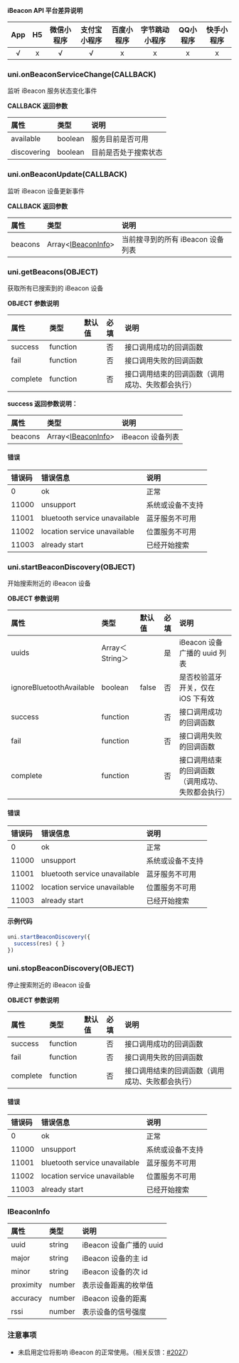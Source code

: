 **iBeacon API 平台差异说明**

|App|H5|微信小程序|支付宝小程序|百度小程序|字节跳动小程序|QQ小程序|快手小程序|
|:-:|:-:|:-:|:-:|:-:|:-:|:-:|:-:|
|√|x|√|√|x|x|x|x|

### uni.onBeaconServiceChange(CALLBACK)

监听 iBeacon 服务状态变化事件

**CALLBACK 返回参数**

|属性|类型|说明|
|:-|:-|:-|
|available|boolean|服务目前是否可用|
|discovering|boolean|目前是否处于搜索状态|

### uni.onBeaconUpdate(CALLBACK)

监听 iBeacon 设备更新事件

**CALLBACK 返回参数**

|属性|类型|说明|
|:-|:-|:-|
|beacons|Array<[IBeaconInfo](/api/system/ibeacon?id=ibeaconinfo)>|当前搜寻到的所有 iBeacon 设备列表|

### uni.getBeacons(OBJECT)

获取所有已搜索到的 iBeacon 设备

**OBJECT 参数说明**

|属性|类型|默认值|必填|说明|
|:-|:-|:-|:-|:-|
|success|function||否|接口调用成功的回调函数|
|fail|function||否|接口调用失败的回调函数|
|complete|function||否|接口调用结束的回调函数（调用成功、失败都会执行）|

**success 返回参数说明：**

|属性|类型|说明|
|:-|:-|:-|
|beacons|Array<[IBeaconInfo](/api/system/ibeacon?id=ibeaconinfo)>|iBeacon 设备列表|

#### 错误

|错误码|错误信息|说明|
|:-|:-|:-|
|0|ok|正常|
|11000|unsupport|系统或设备不支持|
|11001|bluetooth service unavailable|蓝牙服务不可用|
|11002|location service unavailable|位置服务不可用|
|11003|already start|已经开始搜索|

### uni.startBeaconDiscovery(OBJECT)

开始搜索附近的 iBeacon 设备

**OBJECT 参数说明**

|属性|类型|默认值|必填|说明|
|:-|:-|:-|:-|:-|
|uuids|Array＜String＞||是|iBeacon 设备广播的 uuid 列表|
|ignoreBluetoothAvailable|boolean|false|否|是否校验蓝牙开关，仅在 iOS 下有效|
|success|function||否|接口调用成功的回调函数|
|fail|function||否|接口调用失败的回调函数|
|complete|function||否|接口调用结束的回调函数（调用成功、失败都会执行）|

#### 错误

|错误码|错误信息|说明|
|:-|:-|:-|
|0|ok|正常|
|11000|unsupport|系统或设备不支持|
|11001|bluetooth service unavailable|蓝牙服务不可用|
|11002|location service unavailable|位置服务不可用|
|11003|already start|已经开始搜索|

#### 示例代码

```js
uni.startBeaconDiscovery({
  success(res) { }
})
```

### uni.stopBeaconDiscovery(OBJECT)

停止搜索附近的 iBeacon 设备

**OBJECT 参数说明**

|属性|类型|默认值|必填|说明|
|:-|:-|:-|:-|:-|
|success|function||否|接口调用成功的回调函数|
|fail|function||否|接口调用失败的回调函数|
|complete|function||否|接口调用结束的回调函数（调用成功、失败都会执行）|

#### 错误

|错误码|错误信息|说明|
|:-|:-|:-|
|0|ok|正常|
|11000|unsupport|系统或设备不支持|
|11001|bluetooth service unavailable|蓝牙服务不可用|
|11002|location service unavailable|位置服务不可用|
|11003|already start|已经开始搜索|

### IBeaconInfo

|属性|类型|说明|
|:-|:-|:-|
|uuid|string|iBeacon 设备广播的 uuid|
|major|string|iBeacon 设备的主 id|
|minor|string|iBeacon 设备的次 id|
|proximity|number|表示设备距离的枚举值|
|accuracy|number|iBeacon 设备的距离|
|rssi|number|表示设备的信号强度|


### 注意事项

* 未启用定位将影响 iBeacon 的正常使用。（相关反馈：[#2027](https://github.com/dcloudio/uni-app/issues/2027)）
